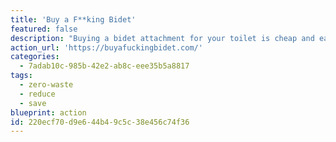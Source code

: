 ```yaml
---
title: 'Buy a F**king Bidet'
featured: false
description: "Buying a bidet attachment for your toilet is cheap and easy, helps the environment and solves problems during the coronavirus pandemic. No more toilet-paper panic-buying/brawling. Do you have a basic understanding of how screwdrivers and hoses work? Congratulations, you're a goddamn bidet installation expert."
action_url: 'https://buyafuckingbidet.com/'
categories:
  - 7adab10c-985b-42e2-ab8c-eee35b5a8817
tags:
  - zero-waste
  - reduce
  - save
blueprint: action
id: 220ecf70-d9e6-44b4-9c5c-38e456c74f36
---
```

